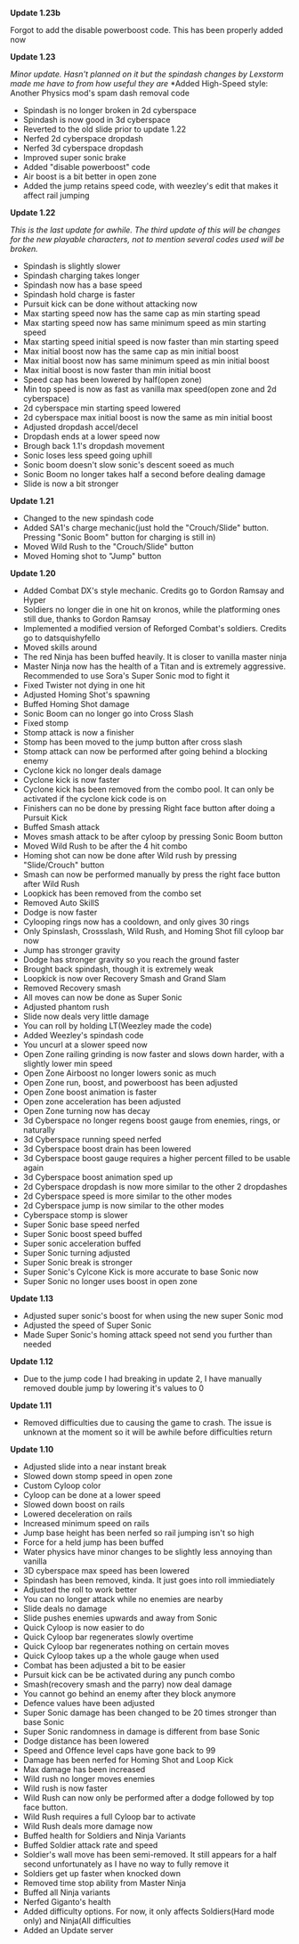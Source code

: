 **Update 1.23b**

Forgot to add the disable powerboost code. This has been properly added now

**Update 1.23**

*Minor update. Hasn't planned on it but the spindash changes by Lexstorm made me have to from how useful they are*
*Added High-Speed style: Another Physics mod's spam dash removal code
* Spindash is no longer broken in 2d cyberspace
* Spindash is now good in 3d cyberspace
* Reverted to the old slide prior to update 1.22
* Nerfed 2d cyberspace dropdash
* Nerfed 3d cyberspace dropdash
* Improved super sonic brake
* Added "disable powerboost" code
* Air boost is a bit better in open zone
* Added the jump retains speed code, with weezley's edit that makes it affect rail jumping

**Update 1.22**

*This is the last update for awhile. The third update of this will be changes for the new playable characters, not to mention several codes used will be broken.*
* Spindash is slightly slower
* Spindash charging takes longer
* Spindash now has a base speed
* Spindash hold charge is faster
* Pursuit kick can be done without attacking now
* Max starting speed now has the same cap as min starting spead
* Max starting speed now has same minimum speed as min starting speed
* Max starting speed initial speed is now faster than min starting speed
* Max initial boost now has the same cap as min initial boost
* Max initial boost now has same minimum speed as min initial boost
* Max initial boost is now faster than min initial boost
* Speed cap has been lowered by half(open zone)
* Min top speed is now as fast as vanilla max speed(open zone and 2d cyberspace)
* 2d cyberspace min starting speed lowered
* 2d cyberspace max initial boost is now the same as min initial boost
* Adjusted dropdash accel/decel
* Dropdash ends at a lower speed now
* Brough back 1.1's dropdash movement
* Sonic loses less speed going uphill
* Sonic boom doesn't slow sonic's descent soeed as much
* Sonic Boom no longer takes half a second before dealing damage
* Slide is now a bit stronger


**Update 1.21**
* Changed to the new spindash code
* Added SA1's charge mechanic(just hold the "Crouch/Slide" button. Pressing "Sonic Boom" button for charging is still in)
* Moved  Wild Rush to the "Crouch/Slide" button
* Moved Homing shot to "Jump" button

**Update 1.20**
* Added Combat DX's style mechanic. Credits go to Gordon Ramsay and Hyper
* Soldiers no longer die in one hit on kronos, while the platforming ones still due, thanks to Gordon Ramsay
* Implemented a modified version of Reforged Combat's soldiers. Credits go to datsquishyfello
* Moved skills around
* The red Ninja has been buffed heavily. It is closer to vanilla master ninja
* Master Ninja now has the health of a Titan and is extremely aggressive. Recommended to use Sora's Super Sonic mod to fight it
* Fixed Twister not dying in one hit
* Adjusted Homing Shot's spawning
* Buffed Homing Shot damage
* Sonic Boom can no longer go into Cross Slash
* Fixed stomp
* Stomp attack is now a finisher
* Stomp has been moved to the jump button after cross slash
* Stomp attack can now be performed after going behind a blocking enemy
* Cyclone kick no longer deals damage
* Cyclone kick is now faster
* Cyclone kick has been removed from the combo pool. It can only be activated if the cyclone kick code is on
* Finishers can no be done by pressing Right face button after doing a Pursuit Kick
* Buffed Smash attack
* Moves smash attack to be after cyloop by pressing Sonic Boom button
* Moved Wild Rush to be after the 4 hit combo
* Homing shot can now be done after Wild rush by pressing "Slide/Crouch" button
* Smash can now be performed manually by press the right face button after Wild Rush
* Loopkick has been removed from the combo set
* Removed Auto SkillS
* Dodge is now faster
* Cylooping rings now has a cooldown, and only gives 30 rings
* Only Spinslash, Crossslash, Wild Rush, and Homing Shot fill cyloop bar now
* Jump has stronger gravity
* Dodge has stronger gravity so you reach the ground faster
* Brought back spindash, though it is extremely weak
* Loopkick is now over Recovery Smash and Grand Slam
* Removed Recovery smash
* All moves can now be done as Super Sonic
* Adjusted phantom rush
* Slide now deals very little damage
* You can roll by holding LT(Weezley made the code)
* Added Weezley's spindash code
* You uncurl at a slower speed now
* Open Zone railing grinding is now faster and slows down harder, with a slightly lower min speed
* Open Zone Airboost no longer lowers sonic as much
* Open Zone run, boost, and powerboost has been adjusted
* Open Zone boost animation is faster
* Open zone acceleration has been adjusted
* Open Zone turning now has decay
* 3d Cyberspace no longer regens boost gauge from enemies, rings, or naturally
* 3d Cyberspace running speed nerfed
* 3d Cyberspace boost drain has been lowered
* 3d Cyberspace boost gauge requires a higher percent filled to be usable again
* 3d Cyberspace boost animation sped up
* 2d Cyberspace dropdash is now more similar to the other 2 dropdashes
* 2d Cyberspace speed is more similar to the other modes
* 2d Cyberspace jump is now similar to the other modes
* Cyberspace stomp is slower
* Super Sonic base speed nerfed
* Super Sonic boost speed buffed
* Super sonic acceleration buffed
* Super Sonic turning adjusted
* Super Sonic break is stronger
* Super Sonic's Cylcone Kick is more accurate to base Sonic now
* Super Sonic no longer uses boost in open zone

**Update 1.13**
* Adjusted super sonic's boost for when using the new super Sonic mod
* Adjusted the speed of Super Sonic
* Made Super Sonic's homing attack speed not send you further than needed

**Update 1.12**
* Due to the jump code I had breaking in update 2, I have manually removed double jump by lowering it's values to 0

**Update 1.11**
* Removed difficulties due to causing the game to crash. The issue is unknown at the moment so it will be awhile before difficulties return

**Update 1.10**
* Adjusted slide into a near instant break
* Slowed down stomp speed in open zone
* Custom Cyloop color
* Cyloop can be done at a lower speed
* Slowed down boost on rails
* Lowered deceleration on rails
* Increased minimum speed on rails
* Jump base height has been nerfed so rail jumping isn't so high
* Force for a held jump has been buffed
* Water physics have minor changes to be slightly less annoying than vanilla
* 3D cyberspace max speed has been lowered
* Spindash has been removed, kinda. It just goes into roll immiediately
* Adjusted the roll to work better
* You can no longer attack while no enemies are nearby
* Slide deals no damage
* Slide pushes enemies upwards and away from Sonic
* Quick Cyloop is now easier to do
* Quick Cyloop bar regenerates slowly overtime
* Quick Cyloop bar regenerates nothing on certain moves
* Quick Cyloop takes up a the whole gauge when used
* Combat has been adjusted a bit to be easier
* Pursuit kick can be be activated during any punch combo
* Smash(recovery smash and the parry) now deal damage
* You cannot go behind an enemy after they block anymore
* Defence values have been adjusted
* Super Sonic damage has been changed to be 20 times stronger than base Sonic
* Super Sonic randomness in damage is different from base Sonic
* Dodge distance has been lowered
* Speed and Offence level caps have gone back to 99
* Damage has been nerfed for Homing Shot and Loop Kick
* Max damage has been increased
* Wild rush no longer moves enemies
* Wild rush is now faster
* Wild Rush can now only be performed after a dodge followed by top face button.
* Wild Rush requires a full Cyloop bar to activate
* Wild Rush deals more damage now
* Buffed health for Soldiers and Ninja Variants
* Buffed Soldier attack rate and speed
* Soldier's wall move has been semi-removed. It still appears for a half second unfortunately as I have no way to fully remove it
* Soldiers get up faster when knocked down
* Removed time stop ability from Master Ninja
* Buffed all Ninja variants
* Nerfed Giganto's health
* Added difficulty options. For now, it only affects Soldiers(Hard mode only) and Ninja(All difficulties
* Added an Update server
